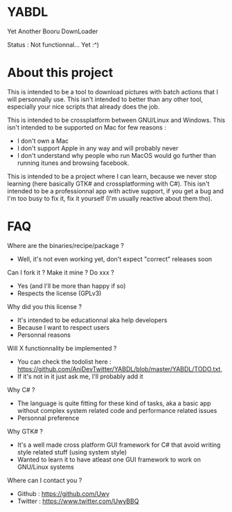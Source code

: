 # YABDL
Yet Another Booru DownLoader

Status : Not functionnal... Yet :^)

# About this project

This is intended to be a tool to download pictures with batch actions that I will personnally use.
This isn't intended to better than any other tool, especially your nice scripts that already does the job.

This is intended to be crossplatform between GNU/Linux and Windows.
This isn't intended to be supported on Mac for few reasons :
 - I don't own a Mac 
 - I don't support Apple in any way and will probably never
 - I don't understand why people who run MacOS would go further than running itunes and browsing facebook.

This is intended to be a project where I can learn, because we never stop learning (here basically GTK# and crossplatforming with C#).
This isn't intended to be a professionnal app with active support, if you get a bug and I'm too busy to fix it, fix it yourself (I'm usually reactive about them tho).

# FAQ

Where are the binaries/recipe/package ?
 - Well, it's not even working yet, don't expect "correct" releases soon

Can I fork it ? Make it mine ? Do xxx ?
 - Yes (and I'll be more than happy if so)
 - Respects the license (GPLv3)

Why did you this license ?
 - It's intended to be educationnal aka help developers
 - Because I want to respect users
 - Personnal reasons

Will X functionnality be implemented ?
 - You can check the todolist here : https://github.com/AniDevTwitter/YABDL/blob/master/YABDL/TODO.txt,
 - If it's not in it just ask me, I'll probably add it

Why C# ?
 - The language is quite fitting for these kind of tasks, aka a basic app without complex system related code and performance related issues
 - Personnal preference

Why GTK# ?
 - It's a well made cross platform GUI framework for C# that avoid writing style related stuff (using system style)
 - Wanted to learn it to have atleast one GUI framework to work on GNU/Linux systems

Where can I contact you ?
 - Github : https://github.com/Uwy 
 - Twitter : https://www.twitter.com/UwyBBQ